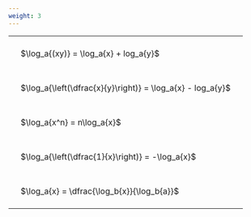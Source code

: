 ```yaml
---
weight: 3
---
```


<style type="text/css">
#T_dce2c th.col_heading {
  text-align: left;
  font-size: 1em;
}
#T_dce2c td {
  text-align: left;
  font-size: 1em;
  padding: 1.5em;
}
</style>
<table id="T_dce2c">
  <thead>
  </thead>
  <tbody>
    <tr>
      <td id="T_dce2c_row0_col0" class="data row0 col0" >$\log_a{(xy)} = \log_a{x} + log_a{y}$</td>
    </tr>
    <tr>
      <td id="T_dce2c_row1_col0" class="data row1 col0" >$\log_a{\left(\dfrac{x}{y}\right)} = \log_a{x} - log_a{y}$</td>
    </tr>
    <tr>
      <td id="T_dce2c_row2_col0" class="data row2 col0" >$\log_a{x^n} = n\log_a{x}$</td>
    </tr>
    <tr>
      <td id="T_dce2c_row3_col0" class="data row3 col0" >$\log_a{\left(\dfrac{1}{x}\right)} = -\log_a{x}$</td>
    </tr>
    <tr>
      <td id="T_dce2c_row4_col0" class="data row4 col0" >$\log_a{x} = \dfrac{\log_b{x}}{\log_b{a}}$</td>
    </tr>
  </tbody>
</table>
